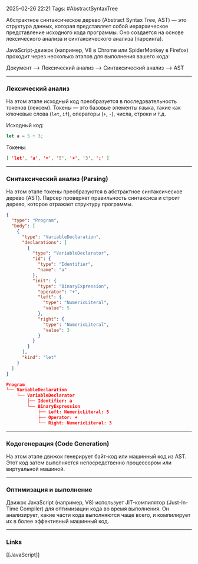 2025-02-26 22:21
Tags: #AbstractSyntaxTree

Абстрактное синтаксическое дерево (Abstract Syntax Tree, AST) — это структура данных, которая представляет собой иерархическое представление исходного кода программы. Оно создается на основе лексического анализа и синтаксического анализа (парсинга).

JavaScript-движок (например, V8 в Chrome или SpiderMonkey в Firefox) проходит через несколько этапов для выполнения вашего кода:

Документ --> Лексический анализ --> Синтаксический анализ --> AST

---

### Лексический анализ

На этом этапе исходный код преобразуется в последовательность токенов (лексем). Токены — это базовые элементы языка, такие как ключевые слова (`let`, `if`), операторы (`+`, `-`), числа, строки и т.д.

Исходный код:
```js
let a = 5 + 3;
```

Токены:
```json
[ 'let', 'a', '=', '5', '+', '3', ';' ]
```

---

### Синтаксический анализ (Parsing)

На этом этапе токены преобразуются в абстрактное синтаксическое дерево (AST). Парсер проверяет правильность синтаксиса и строит дерево, которое отражает структуру программы.

```json
{
  "type": "Program",
  "body": [
    {
      "type": "VariableDeclaration",
      "declarations": [
        {
          "type": "VariableDeclarator",
          "id": {
            "type": "Identifier",
            "name": "a"
          },
          "init": {
            "type": "BinaryExpression",
            "operator": "+",
            "left": {
              "type": "NumericLiteral",
              "value": 5
            },
            "right": {
              "type": "NumericLiteral",
              "value": 3
            }
          }
        }
      ],
      "kind": "let"
    }
  ]
}
```

```json
Program
└── VariableDeclaration
    └── VariableDeclarator
        ├── Identifier: a
        └── BinaryExpression
            ├── Left: NumericLiteral: 5
            ├── Operator: +
            └── Right: NumericLiteral: 3
```

---

### Кодогенерация (Code Generation)

На этом этапе движок генерирует байт-код или машинный код из AST. Этот код затем выполняется непосредственно процессором или виртуальной машиной.

---

### Оптимизация и выполнение

Движок JavaScript (например, V8) использует JIT-компилятор (Just-In-Time Compiler) для оптимизации кода во время выполнения. Он анализирует, какие части кода выполняются чаще всего, и компилирует их в более эффективный машинный код.

---
### Links
[[JavaScript]]
